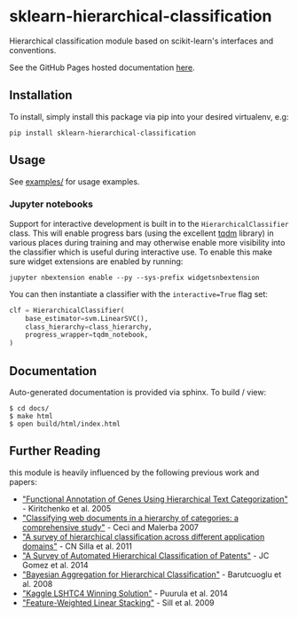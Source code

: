 # sklearn-hierarchical-classification

Hierarchical classification module based on scikit-learn's interfaces and conventions.

See the GitHub Pages hosted documentation [here](http://code.globality.com/sklearn-hierarchical-classification/).


## Installation

To install, simply install this package via pip into your desired virtualenv, e.g:

    pip install sklearn-hierarchical-classification


## Usage

See [examples/](./examples/) for usage examples.


### Jupyter notebooks

Support for interactive development is built in to the `HierarchicalClassifier` class. This will enable progress bars (using the excellent [tqdm](https://pypi.python.org/pypi/tqdm) library) in various places during training and may otherwise enable more visibility into the classifier which is useful during interactive use. To enable this make sure widget extensions are enabled by running:

    jupyter nbextension enable --py --sys-prefix widgetsnbextension

You can then instantiate a classifier with the `interactive=True` flag set:

```python
clf = HierarchicalClassifier(
    base_estimator=svm.LinearSVC(),
    class_hierarchy=class_hierarchy,
    progress_wrapper=tqdm_notebook,
)
```


## Documentation

Auto-generated documentation is provided via sphinx. To build / view:

    $ cd docs/
    $ make html
    $ open build/html/index.html


## Further Reading

this module is heavily influenced by the following previous work and papers:

* ["Functional Annotation of Genes Using Hierarchical Text Categorization"](http://citeseerx.ist.psu.edu/viewdoc/download?doi=10.1.1.68.5824&rep=rep1&type=pdf) - Kiritchenko et al. 2005
* ["Classifying web documents in a hierarchy of categories: a comprehensive study"](http://citeseerx.ist.psu.edu/viewdoc/summary?doi=10.1.1.150.8859) - Ceci and Malerba 2007
* ["A survey of hierarchical classification across different application domains"](https://www.researchgate.net/publication/225716424_A_survey_of_hierarchical_classification_across_different_application_domains) - CN Silla et al. 2011
* ["A Survey of Automated Hierarchical Classification of Patents"](https://lirias.kuleuven.be/bitstream/123456789/457904/1/GomezMoens%20Mumia_book_chapter_camera_ready2014.pdf) - JC Gomez et al. 2014
* ["Bayesian Aggregation for Hierarchical Classification"](http://citeseerx.ist.psu.edu/viewdoc/download?doi=10.1.1.89.3312&rep=rep1&type=pdf) - Barutcuoglu et al. 2008
* ["Kaggle LSHTC4 Winning Solution"](https://kaggle2.blob.core.windows.net/forum-message-attachments/43550/1230/lshtc4.pdf) - Puurula et al. 2014
* ["Feature-Weighted Linear Stacking"](https://arxiv.org/pdf/0911.0460.pdf) - Sill et al. 2009
